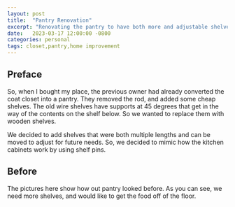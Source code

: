 ```yaml
---
layout: post
title:  "Pantry Renovation"
excerpt: "Renovating the pantry to have both more and adjustable shelves."
date:   2023-03-17 12:00:00 -0800
categories: personal
tags: closet,pantry,home improvement
---
```


## Preface

So, when I bought my place, the previous owner had already converted the coat closet into a pantry.
They removed the rod, and added some cheap shelves. 
The old wire shelves have supports at 45 degrees that get in the way of the contents on the shelf below. 
So we wanted to replace them with wooden shelves. 

We decided to add shelves that were both multiple lengths and can be moved to adjust for future needs. 
So, we decided to mimic how the kitchen cabinets work by using shelf pins. 

## Before

The pictures here show how out pantry looked before. 
As you can see, we need more shelves, and would like to get the food off of the floor. 
